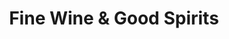 ---
title: "Fine Wine & Good Spirits"
url: /hermitage/fine-wine-und-good-spirits/
shop: Spirituosen
---